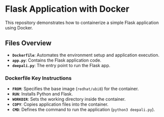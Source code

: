 # Flask Application with Docker  

This repository demonstrates how to containerize a simple Flask application using Docker.  

## Files Overview  
- **`Dockerfile`**: Automates the environment setup and application execution.  
- **`app.py`**: Contains the Flask application code.  
- **`deepali.py`**: The entry point to run the Flask app.  

### Dockerfile Key Instructions  
- **`FROM`**: Specifies the base image (`redhat/ubi8`) for the container.  
- **`RUN`**: Installs Python and Flask.  
- **`WORKDIR`**: Sets the working directory inside the container.  
- **`COPY`**: Copies application files into the container.  
- **`CMD`**: Defines the command to run the application (`python3 deepali.py`).  
